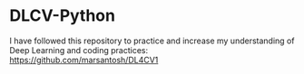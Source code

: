 # DLCV-Python

I have followed this repository to practice and increase my understanding of Deep Learning and coding practices:
https://github.com/marsantosh/DL4CV1
